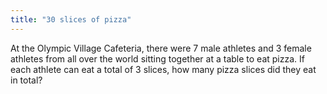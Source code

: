 ```yaml
---
title: "30 slices of pizza"
---
```

At the Olympic Village Cafeteria, there were 7 male athletes and 3 female athletes from all over the world sitting together at a table to eat pizza. If each athlete can eat a total of 3 slices, how many pizza slices did they eat in total?

